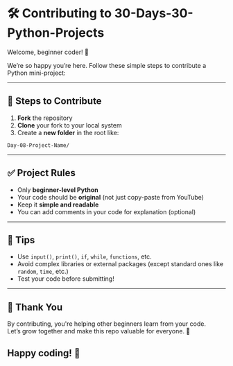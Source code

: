 # 🛠️ Contributing to 30-Days-30-Python-Projects

Welcome, beginner coder! 🤗

We’re so happy you’re here. Follow these simple steps to contribute a Python mini-project:

---

## 📝 Steps to Contribute

1. **Fork** the repository
2. **Clone** your fork to your local system
3. Create a **new folder** in the root like:
```
Day-08-Project-Name/
```

---

## ✅ Project Rules

- Only **beginner-level Python**
- Your code should be **original** (not just copy-paste from YouTube)
- Keep it **simple and readable**
- You can add comments in your code for explanation (optional)

---

## 🧠 Tips

- Use `input()`, `print()`, `if`, `while`, `functions`, etc.
- Avoid complex libraries or external packages (except standard ones like `random`, `time`, etc.)
- Test your code before submitting!

---

## 🧡 Thank You

By contributing, you're helping other beginners learn from your code.  
Let’s grow together and make this repo valuable for everyone. 💪

Happy coding! 🚀
---
